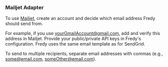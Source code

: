 ### Mailjet Adapter

To use [Mailjet](https://mailjet.com), create an account and decide which email address Fredy should send from.

For example, if you use yourGmailAccount@gmail.com, add and verify this address in Mailjet.
Provide your public/private API keys in Fredy's configuration. Fredy uses the same email template as for SendGrid.

To send to multiple recipients, separate email addresses with commas (e.g., some@email.com, someOther@email.com).

